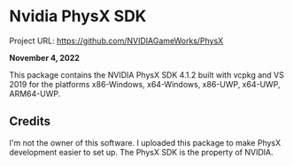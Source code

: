 # Nvidia PhysX SDK

Project URL: https://github.com/NVIDIAGameWorks/PhysX

**November 4, 2022**

This package contains the NVIDIA PhysX SDK 4.1.2 built with vcpkg and VS 2019 for the platforms x86-Windows, x64-Windows, x86-UWP, x64-UWP, ARM64-UWP.

## Credits

I'm not the owner of this software. I uploaded this package to make PhysX development easier to set up.
The PhysX SDK is the property of NVIDIA.